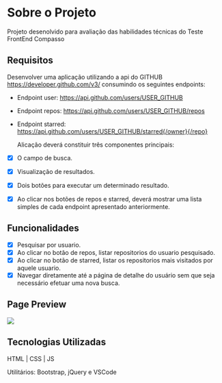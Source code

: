 

# Sobre o Projeto

Projeto desenolvido para avaliação das habilidades técnicas  do Teste FrontEnd Compasso


## Requisitos

Desenvolver uma aplicação utilizando a api do GITHUB https://developer.github.com/v3/ consumindo os seguintes endpoints:

-	Endpoint user: https://api.github.com/users/USER_GITHUB
-	Endpoint repos: https://api.github.com/users/USER_GITHUB/repos
-	Endpoint starred: https://api.github.com/users/USER_GITHUB/starred{/owner}{/repo}
     
 	
	Alicação deverá constituir três componentes principais:

- [X] O campo de busca.
- [X] Visualização de resultados.
- [X] Dois botões para executar um determinado resultado.
- [X] Ao clicar nos botões de repos e starred, deverá mostrar uma lista simples de cada endpoint apresentado anteriormente.
        

## Funcionalidades  
- [x] Pesquisar por usuario.
- [x] Ao clicar no botão de repos, listar repositorios do usuario pesquisado.
- [x] Ao clicar no botão de starred, listar os repositorios mais visitados por aquele usuario.
- [x] Navegar diretamente até a página de detalhe do usuário sem que seja necessário efetuar uma nova busca.

## Page Preview

![](https://i.imgur.com/KiVIQOE.png)

## Tecnologias Utilizadas

HTML | CSS | JS

Utilitários: Bootstrap, jQuery e VSCode

